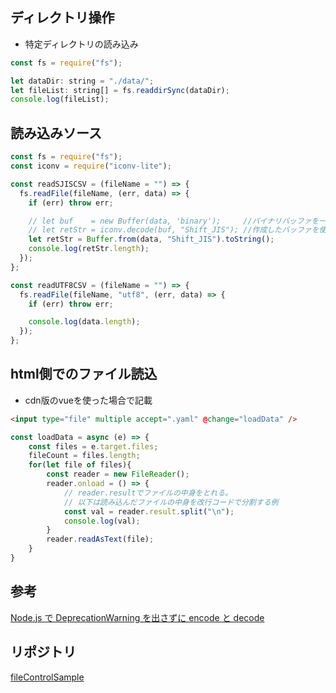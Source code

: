 ## ディレクトリ操作

- 特定ディレクトリの読み込み

```js
const fs = require("fs");

let dataDir: string = "./data/";
let fileList: string[] = fs.readdirSync(dataDir);
console.log(fileList);
```

## 読み込みソース

```js
const fs = require("fs");
const iconv = require("iconv-lite");

const readSJISCSV = (fileName = "") => {
  fs.readFile(fileName, (err, data) => {
    if (err) throw err;

    // let buf    = new Buffer(data, 'binary');     //バイナリバッファを一時的に作成する
    // let retStr = iconv.decode(buf, "Shift_JIS"); //作成したバッファを使い、iconv-liteでShift-jisからutf8に変換
    let retStr = Buffer.from(data, "Shift_JIS").toString();
    console.log(retStr.length);
  });
};

const readUTF8CSV = (fileName = "") => {
  fs.readFile(fileName, "utf8", (err, data) => {
    if (err) throw err;

    console.log(data.length);
  });
};
```

## html側でのファイル読込

* cdn版のvueを使った場合で記載

``` html
<input type="file" multiple accept=".yaml" @change="loadData" />
```

``` js
const loadData = async (e) => {
    const files = e.target.files;
    fileCount = files.length;
    for(let file of files){
        const reader = new FileReader();
        reader.onload = () => {
            // reader.resultでファイルの中身をとれる。
            // 以下は読み込んだファイルの中身を改行コードで分割する例
            const val = reader.result.split("\n");
            console.log(val);
        }
        reader.readAsText(file);
    }
}
```

## 参考

[Node.js で DeprecationWarning を出さずに encode と decode](https://qiita.com/atsuo1203/items/3a6b588bc7d506367b75)

## リポジトリ

[fileControlSample](https://github.com/hanabuu/fileControlSample)
